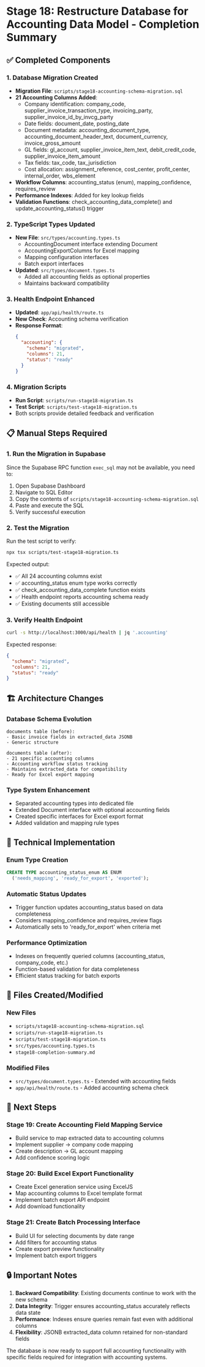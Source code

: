 # Stage 18: Restructure Database for Accounting Data Model - Completion Summary

## ✅ Completed Components

### 1. Database Migration Created
- **Migration File**: `scripts/stage18-accounting-schema-migration.sql`
- **21 Accounting Columns Added**:
  - Company identification: company_code, supplier_invoice_transaction_type, invoicing_party, supplier_invoice_id_by_invcg_party
  - Date fields: document_date, posting_date
  - Document metadata: accounting_document_type, accounting_document_header_text, document_currency, invoice_gross_amount
  - GL fields: gl_account, supplier_invoice_item_text, debit_credit_code, supplier_invoice_item_amount
  - Tax fields: tax_code, tax_jurisdiction
  - Cost allocation: assignment_reference, cost_center, profit_center, internal_order, wbs_element
- **Workflow Columns**: accounting_status (enum), mapping_confidence, requires_review
- **Performance Indexes**: Added for key lookup fields
- **Validation Functions**: check_accounting_data_complete() and update_accounting_status() trigger

### 2. TypeScript Types Updated
- **New File**: `src/types/accounting.types.ts`
  - AccountingDocument interface extending Document
  - AccountingExportColumns for Excel mapping
  - Mapping configuration interfaces
  - Batch export interfaces
- **Updated**: `src/types/document.types.ts`
  - Added all accounting fields as optional properties
  - Maintains backward compatibility

### 3. Health Endpoint Enhanced
- **Updated**: `app/api/health/route.ts`
- **New Check**: Accounting schema verification
- **Response Format**:
  ```json
  {
    "accounting": {
      "schema": "migrated",
      "columns": 21,
      "status": "ready"
    }
  }
  ```

### 4. Migration Scripts
- **Run Script**: `scripts/run-stage18-migration.ts`
- **Test Script**: `scripts/test-stage18-migration.ts`
- Both scripts provide detailed feedback and verification

## 📋 Manual Steps Required

### 1. Run the Migration in Supabase
Since the Supabase RPC function `exec_sql` may not be available, you need to:

1. Open Supabase Dashboard
2. Navigate to SQL Editor
3. Copy the contents of `scripts/stage18-accounting-schema-migration.sql`
4. Paste and execute the SQL
5. Verify successful execution

### 2. Test the Migration
Run the test script to verify:
```bash
npx tsx scripts/test-stage18-migration.ts
```

Expected output:
- ✅ All 24 accounting columns exist
- ✅ accounting_status enum type works correctly
- ✅ check_accounting_data_complete function exists
- ✅ Health endpoint reports accounting schema ready
- ✅ Existing documents still accessible

### 3. Verify Health Endpoint
```bash
curl -s http://localhost:3000/api/health | jq '.accounting'
```

Expected response:
```json
{
  "schema": "migrated",
  "columns": 21,
  "status": "ready"
}
```

## 🏗️ Architecture Changes

### Database Schema Evolution
```
documents table (before):
- Basic invoice fields in extracted_data JSONB
- Generic structure

documents table (after):
- 21 specific accounting columns
- Accounting workflow status tracking
- Maintains extracted_data for compatibility
- Ready for Excel export mapping
```

### Type System Enhancement
- Separated accounting types into dedicated file
- Extended Document interface with optional accounting fields
- Created specific interfaces for Excel export format
- Added validation and mapping rule types

## 🔧 Technical Implementation

### Enum Type Creation
```sql
CREATE TYPE accounting_status_enum AS ENUM 
  ('needs_mapping', 'ready_for_export', 'exported');
```

### Automatic Status Updates
- Trigger function updates accounting_status based on data completeness
- Considers mapping_confidence and requires_review flags
- Automatically sets to 'ready_for_export' when criteria met

### Performance Optimization
- Indexes on frequently queried columns (accounting_status, company_code, etc.)
- Function-based validation for data completeness
- Efficient status tracking for batch exports

## 📁 Files Created/Modified

### New Files
- `scripts/stage18-accounting-schema-migration.sql`
- `scripts/run-stage18-migration.ts`
- `scripts/test-stage18-migration.ts`
- `src/types/accounting.types.ts`
- `stage18-completion-summary.md`

### Modified Files
- `src/types/document.types.ts` - Extended with accounting fields
- `app/api/health/route.ts` - Added accounting schema check

## 🎯 Next Steps

### Stage 19: Create Accounting Field Mapping Service
- Build service to map extracted data to accounting columns
- Implement supplier → company code mapping
- Create description → GL account mapping
- Add confidence scoring logic

### Stage 20: Build Excel Export Functionality
- Create Excel generation service using ExcelJS
- Map accounting columns to Excel template format
- Implement batch export API endpoint
- Add download functionality

### Stage 21: Create Batch Processing Interface
- Build UI for selecting documents by date range
- Add filters for accounting status
- Create export preview functionality
- Implement batch export triggers

## 🔒 Important Notes

1. **Backward Compatibility**: Existing documents continue to work with the new schema
2. **Data Integrity**: Trigger ensures accounting_status accurately reflects data state
3. **Performance**: Indexes ensure queries remain fast even with additional columns
4. **Flexibility**: JSONB extracted_data column retained for non-standard fields

The database is now ready to support full accounting functionality with specific fields required for integration with accounting systems.